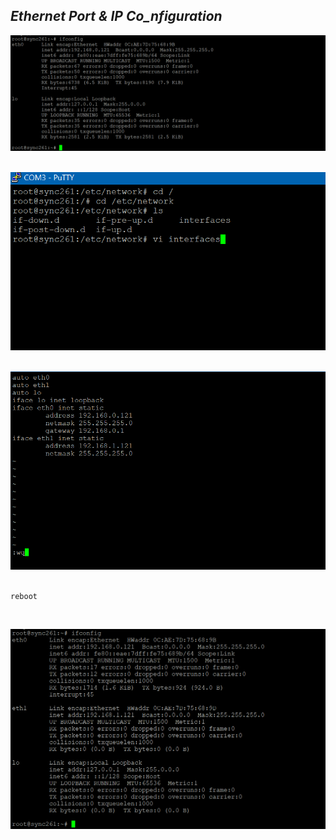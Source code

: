 ## _Ethernet Port & IP Co_nfiguration_


<img src="https://github.com/Godson-Thomas/Device_Configuration/blob/master/S1.PNG" width="700">  <br><br>

<img src="https://github.com/Godson-Thomas/Device_Configuration/blob/master/S2.PNG" width="700">  <br><br>

<img src="https://github.com/Godson-Thomas/Device_Configuration/blob/master/S3.PNG" width="700">  <br><br>


```
reboot
```
<br>

<img src="https://github.com/Godson-Thomas/Device_Configuration/blob/master/S4.PNG" width="700">  <br><br>
